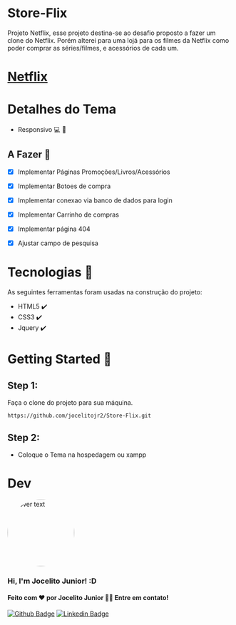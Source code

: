 # Store-Flix
Projeto Netflix, esse projeto destina-se ao desafio proposto a fazer um clone do Netflix.
Porém alterei para uma lojá para os filmes da Netflix como poder comprar as séries/filmes, e acessórios de cada um.

# [Netflix](https://www.netflix.com/br/)

# Detalhes do Tema
- Responsivo :computer: :iphone:

## A Fazer :wrench:
- [x] Implementar Páginas Promoções/Livros/Acessórios
- [x] Implementar Botoes de compra
- [x] Implementar conexao via banco de dados para login
- [x] Implementar Carrinho de compras
- [x] Implementar página 404
- [x] Ajustar campo de pesquisa


# Tecnologias :pushpin:
As seguintes ferramentas foram usadas na construção do projeto:
- HTML5  :heavy_check_mark:
- CSS3  :heavy_check_mark:
- Jquery :heavy_check_mark:

# Getting Started :flags:

## Step 1:
Faça o clone do projeto para sua máquina.

``` 
https://github.com/jocelitojr2/Store-Flix.git
```
## Step 2:
- Coloque o Tema na hospedagem ou xampp 

# Dev
<p align="">
  <img src="https://avatars.githubusercontent.com/u/72314514?v=4" width="150" height="150" title="hover text" style="border-radius:50%">
</p>

### Hi, I'm Jocelito Junior! :D

#### Feito com :heart: por Jocelito Junior 👋🏽 Entre em contato!

[![Github Badge](https://img.shields.io/badge/-Github-000?style=flat-square&logo=Github&logoColor=white&link=https://github.com/Renaldwilliam)](https://github.com/jocelitojr2)
[![Linkedin Badge](https://img.shields.io/badge/-LinkedIn-blue?style=flat-square&logo=Linkedin&logoColor=white&link=https://www.linkedin.com/in/renald-william-faustino-81a4241a6/)](https://www.linkedin.com/in/jocelito-oliveira-costa-junior-68b5ab217/)

